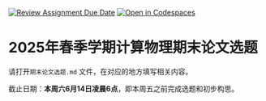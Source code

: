 [![Review Assignment Due Date](https://classroom.github.com/assets/deadline-readme-button-22041afd0340ce965d47ae6ef1cefeee28c7c493a6346c4f15d667ab976d596c.svg)](https://classroom.github.com/a/J9r4eX1O)
[![Open in Codespaces](https://classroom.github.com/assets/launch-codespace-2972f46106e565e64193e422d61a12cf1da4916b45550586e14ef0a7c637dd04.svg)](https://classroom.github.com/open-in-codespaces?assignment_repo_id=19752060)
# 2025年春季学期计算物理期末论文选题

请打开`期末论文选题.md` 文件，在对应的地方填写相关内容。

截止日期：**本周六6月14日凌晨6点**，即本周五之前完成选题和初步构思。
